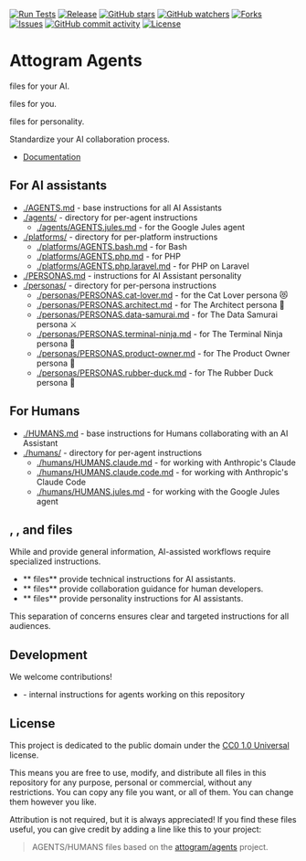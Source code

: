 [![Run Tests](https://github.com/attogram/agents/actions/workflows/ci.yml/badge.svg)](https://github.com/attogram/agents/actions/workflows/ci.yml)
[![Release](https://img.shields.io/github/v/release/attogram/agents?style=flat)](https://github.com/attogram/agents/releases)
[![GitHub stars](https://img.shields.io/github/stars/attogram/agents?style=flat)](https://github.com/attogram/agents/stargazers)
[![GitHub watchers](https://img.shields.io/github/watchers/attogram/agents?style=flat)](https://github.com/attogram/agents/watchers)
[![Forks](https://img.shields.io/github/forks/attogram/agents?style=flat)](https://github.com/attogram/agents/forks)
[![Issues](https://img.shields.io/github/issues/attogram/agents?style=flat)](https://github.com/attogram/agents/issues)
[![GitHub commit activity](https://img.shields.io/github/commit-activity/t/attogram/agents?style=flat)](https://github.com/attogram/agents/commits/main/)
[![License](https://img.shields.io/github/license/attogram/agents?style=flat)](./LICENSE)

# Attogram Agents

 files for your AI.

 files for you.

 files for personality.

Standardize your AI collaboration process.

- [Documentation](./docs/README.md)

## For AI assistants
- [./AGENTS.md](./AGENTS.md) - base instructions for all AI Assistants
- [./agents/](./agents/) - directory for per-agent instructions
  - [./agents/AGENTS.jules.md](./agents/AGENTS.jules.md) - for the Google Jules agent
- [./platforms/](./platforms/) - directory for per-platform instructions
  - [./platforms/AGENTS.bash.md](./platforms/AGENTS.bash.md) - for Bash
  - [./platforms/AGENTS.php.md](./platforms/AGENTS.php.md) - for PHP
  - [./platforms/AGENTS.php.laravel.md](./platforms/AGENTS.php.laravel.md) - for PHP on Laravel
- [./PERSONAS.md](./PERSONAS.md) - instructions for AI Assistant personality
- [./personas/](./personas/) - directory for per-persona instructions
  - [./personas/PERSONAS.cat-lover.md](./personas/PERSONAS.cat-lover.md) - for the Cat Lover persona 😻
  - [./personas/PERSONAS.architect.md](./personas/PERSONAS.architect.md) - for The Architect persona 📐
  - [./personas/PERSONAS.data-samurai.md](./personas/PERSONAS.data-samurai.md) - for The Data Samurai persona ⚔️
  - [./personas/PERSONAS.terminal-ninja.md](./personas/PERSONAS.terminal-ninja.md) - for The Terminal Ninja persona 🥷
  - [./personas/PERSONAS.product-owner.md](./personas/PERSONAS.product-owner.md) - for The Product Owner persona 🎯
  - [./personas/PERSONAS.rubber-duck.md](./personas/PERSONAS.rubber-duck.md) - for The Rubber Duck persona 🦆
  
## For Humans
- [./HUMANS.md](./HUMANS.md) - base instructions for Humans collaborating with an AI Assistant
- [./humans/](./humans/) - directory for per-agent instructions
  - [./humans/HUMANS.claude.md](./humans/HUMANS.claude.md) - for working with Anthropic's Claude
  - [./humans/HUMANS.claude.code.md](./humans/HUMANS.claude.code.md) - for working with Anthropic's Claude Code
  - [./humans/HUMANS.jules.md](./humans/HUMANS.jules.md) - for working with the Google Jules agent

## , , and  files

While  and  provide general information, AI-assisted workflows require specialized instructions.

-   ** files** provide technical instructions for AI assistants.
-   ** files** provide collaboration guidance for human developers.
-   ** files** provide personality instructions for AI assistants.

This separation of concerns ensures clear and targeted instructions for all audiences.

## Development

We welcome contributions!

- [](./.repo/) - internal instructions for agents working on this repository

## License

This project is dedicated to the public domain under the [CC0 1.0 Universal](LICENSE) license.

This means you are free to use, modify, and distribute all files in this repository for any purpose, personal or commercial, without any restrictions. You can copy any file you want, or all of them. You can change them however you like.

Attribution is not required, but it is always appreciated! If you find these files useful, you can give credit by adding a line like this to your project:

> AGENTS/HUMANS files based on the [attogram/agents](https://github.com/attogram/agents) project.
